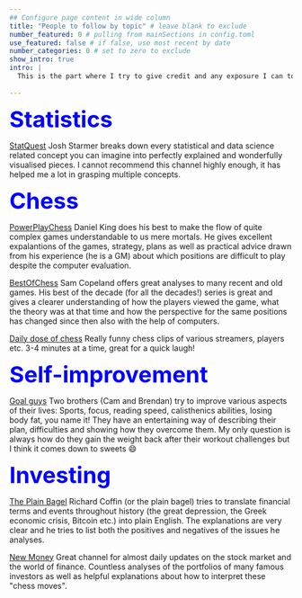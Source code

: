 ```yaml
---
## Configure page content in wide column
title: "People to follow by topic" # leave blank to exclude
number_featured: 0 # pulling from mainSections in config.toml
use_featured: false # if false, use most recent by date
number_categories: 0 # set to zero to exclude
show_intro: true
intro: |
  This is the part where I try to give credit and any exposure I can to all the wonderful online resources I've found through the years.
  
---
```


<span style="color:blue; font-size:40px"> **Statistics** </span>

[StatQuest](https://www.youtube.com/channel/UCtYLUTtgS3k1Fg4y5tAhLbw)
Josh Starmer breaks down every statistical and data science related concept you can imagine into perfectly explained and wonderfully visualised pieces. I cannot recommend this channel highly enough, 
it has helped me a lot in grasping multiple concepts.

<span style="color:blue; font-size:40px"> **Chess** </span>

[PowerPlayChess](https://www.youtube.com/user/PowerPlayChess)
Daniel King does his best to make the flow of quite complex games understandable to us mere mortals. He gives excellent expalantions of the games, strategy, 
plans as well as practical advice drawn from his experience (he is a GM) about which positions are difficult to play despite the computer evaluation.

[BestOfChess](https://www.youtube.com/c/bestofchess)
Sam Copeland offers great analyses to many recent and old games. His best of the decade (for all the decades!) series is great and gives a clearer understanding 
of how the players viewed the game, what the theory was at that time and how the perspective for the same positions has changed since then also with the help of 
computers.

[Daily dose of chess](https://www.youtube.com/channel/UC4qMWG4PuL74u7HgStR22UA)
Really funny chess clips of various streamers, players etc. 3-4 minutes at a time, great for a quick laugh!

<span style="color:blue; font-size:40px"> **Self-improvement** </span>

[Goal guys](https://www.youtube.com/c/CamTheYam)
Two brothers (Cam and Brendan) try to improve various aspects of their lives: Sports, focus, reading speed, calisthenics abilities, losing body fat, you name it!
They have an entertaining way of describing their plan, difficulties and showing how they overcome them. My only question is always how do they gain the weight 
back after their workout challenges but I think it comes down to sweets <span> &#128516; </span>

<span style="color:blue; font-size:40px"> **Investing** </span>

[The Plain Bagel](https://www.youtube.com/c/ThePlainBagel)
Richard Coffin (or the plain bagel) tries to translate financial terms and events throughout history (the great depression, the Greek economic crisis, Bitcoin etc.) 
into plain English. The explanations are very clear and he tries to list both the positives and negatives of the issues he analyses.

[New Money](https://www.youtube.com/c/AussieWealthCreation)
Great channel for almost daily updates on the stock market and the world of finance. Countless analyses of the portfolios of many famous investors as well as
helpful explanations about how to interpret these "chess moves".

